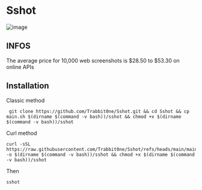 # Sshot
![image](https://github.com/user-attachments/assets/35155380-d460-4872-bfda-6292bf7f4d76)

## INFOS
The average price for 10,000 web screenshots is $28.50 to $53.30 on online APIs

## Installation

Classic method
```
 git clone https://github.com/Trabbit0ne/Sshot.git && cd Sshot && cp main.sh $(dirname $(command -v bash))/sshot && chmod +x $(dirname $(command -v bash))/sshot
```
Curl method
```
curl -sSL https://raw.githubusercontent.com/Trabbit0ne/Sshot/refs/heads/main/main.sh -o $(dirname $(command -v bash))/sshot && chmod +x $(dirname $(command -v bash))/sshot
```
Then

``
sshot
``
